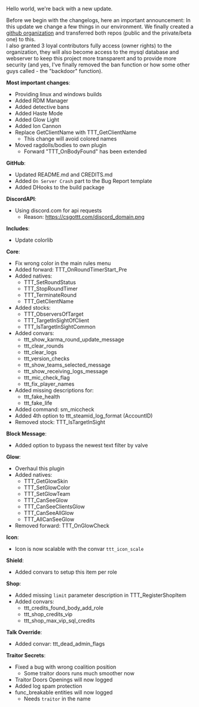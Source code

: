 Hello world, we're back with a new update.


Before we begin with the changelogs, here an important announcement: In this update we change a few things in our environment. We finally created a [github organization](https://github.com/TroubleInTerroristTown) and transferred both repos (public and the private/beta one) to this. \
I also granted 3 loyal contributors fully access (owner rights) to the organization, they will also become access to the mysql database and webserver to keep this project more transparent and to provide more security (and yes, I've finally removed the ban function or how some other guys called - the "backdoor" function).

__Most important changes__:
- Providing linux and windows builds
- Added RDM Manager
- Added detective bans
- Added Haste Mode
- Added Glow Light
- Added Ion Cannon
- Replace GetClientName with TTT_GetClientName
  - This change will avoid colored names
- Moved ragdolls/bodies to own plugin
  - Forward "TTT_OnBodyFound" has been extended

__GitHub__:
- Updated README.md and CREDITS.md
- Added `On Server Crash` part to the Bug Report template
- Added DHooks to the build package

__DiscordAPI__:
- Using discord.com for api requests
  - Reason: https://csgottt.com/discord_domain.png

__Includes__:
- Update colorlib

__Core__:
- Fix wrong color in the main rules menu
- Added forward: TTT_OnRoundTimerStart_Pre
- Added natives:
  - TTT_SetRoundStatus
  - TTT_StopRoundTimer
  - TTT_TerminateRound
  - TTT_GetClientName
- Added stocks:
  - TTT_ObserversOfTarget
  - TTT_TargetInSightOfClient
  - TTT_IsTargetInSightCommon
- Added convars:
  - ttt_show_karma_round_update_message
  - ttt_clear_rounds
  - ttt_clear_logs
  - ttt_version_checks
  - ttt_show_teams_selected_message
  - ttt_show_receiving_logs_message
  - ttt_mic_check_flag
  - ttt_fix_player_names
- Added missing descriptions for:
  - ttt_fake_health
  - ttt_fake_life
- Added command: sm_miccheck
- Added 4th option to ttt_steamid_log_format (AccountID)
- Removed stock: TTT_IsTargetInSight

__Block Message__:
- Added option to bypass the newest text filter by valve

__Glow__:
- Overhaul this plugin
- Added natives:
  - TTT_GetGlowSkin
  - TTT_SetGlowColor
  - TTT_SetGlowTeam
  - TTT_CanSeeGlow
  - TTT_CanSeeClientsGlow
  - TTT_CanSeeAllGlow
  - TTT_AllCanSeeGlow
- Removed forward: TTT_OnGlowCheck

__Icon__:
- Icon is now scalable with the convar `ttt_icon_scale`

__Shield__:
- Added convars to setup this item per role

__Shop__:
- Added missing `limit` parameter description in TTT_RegisterShopItem
- Added convars:
  - ttt_credits_found_body_add_role
  - ttt_shop_credits_vip
  - ttt_shop_max_vip_sql_credits

__Talk Override__:
- Added convar: ttt_dead_admin_flags

__Traitor Secrets__:
- Fixed a bug with wrong coalition position
  - Some traitor doors runs much smoother now
- Traitor Doors Openings will now logged
- Added log spam protection
- func_breakable entities will now logged
  - Needs `traitor` in the name
